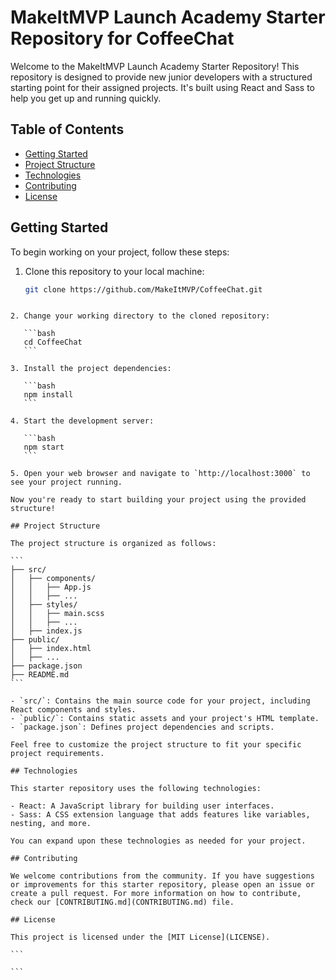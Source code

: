# MakeItMVP Launch Academy Starter Repository for CoffeeChat

Welcome to the MakeItMVP Launch Academy Starter Repository! This repository is designed to provide new junior developers with a structured starting point for their assigned projects. It's built using React and Sass to help you get up and running quickly.

## Table of Contents

- [Getting Started](#getting-started)
- [Project Structure](#project-structure)
- [Technologies](#technologies)
- [Contributing](#contributing)
- [License](#license)

## Getting Started

To begin working on your project, follow these steps:

1. Clone this repository to your local machine:

   ```bash
   git clone https://github.com/MakeItMVP/CoffeeChat.git
   ```
````

2. Change your working directory to the cloned repository:

   ```bash
   cd CoffeeChat
   ```

3. Install the project dependencies:

   ```bash
   npm install
   ```

4. Start the development server:

   ```bash
   npm start
   ```

5. Open your web browser and navigate to `http://localhost:3000` to see your project running.

Now you're ready to start building your project using the provided structure!

## Project Structure

The project structure is organized as follows:

```
├── src/
│   ├── components/
│   │   ├── App.js
│   │   ├── ...
│   ├── styles/
│   │   ├── main.scss
│   │   ├── ...
│   ├── index.js
├── public/
│   ├── index.html
│   ├── ...
├── package.json
├── README.md
```

- `src/`: Contains the main source code for your project, including React components and styles.
- `public/`: Contains static assets and your project's HTML template.
- `package.json`: Defines project dependencies and scripts.

Feel free to customize the project structure to fit your specific project requirements.

## Technologies

This starter repository uses the following technologies:

- React: A JavaScript library for building user interfaces.
- Sass: A CSS extension language that adds features like variables, nesting, and more.

You can expand upon these technologies as needed for your project.

## Contributing

We welcome contributions from the community. If you have suggestions or improvements for this starter repository, please open an issue or create a pull request. For more information on how to contribute, check our [CONTRIBUTING.md](CONTRIBUTING.md) file.

## License

This project is licensed under the [MIT License](LICENSE).

```

```
